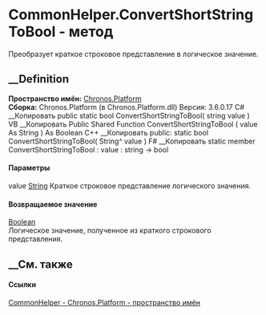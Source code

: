 # CommonHelper.ConvertShortStringToBool - метод
Преобразует краткое строковое представление в логическое значение.
## __Definition
 **Пространство имён:** [Chronos.Platform](N_Chronos_Platform.htm)  
 **Сборка:** Chronos.Platform (в Chronos.Platform.dll) Версия: 3.6.0.17
C# __Копировать
     public static bool ConvertShortStringToBool(
    	string value
    )
VB __Копировать
     Public Shared Function ConvertShortStringToBool ( 
    	value As String
    ) As Boolean
C++ __Копировать
     public:
    static bool ConvertShortStringToBool(
    	String^ value
    )
F# __Копировать
     static member ConvertShortStringToBool : 
            value : string -> bool 
#### Параметры
value [String](https://learn.microsoft.com/dotnet/api/system.string)
    Краткое строковое представление логического значения.
#### Возвращаемое значение
[Boolean](https://learn.microsoft.com/dotnet/api/system.boolean)  
Логическое значение, полученное из краткого строкового представления.
##  __См. также
#### Ссылки
[CommonHelper - ](T_Chronos_Platform_CommonHelper.htm)
[Chronos.Platform - пространство имён](N_Chronos_Platform.htm)
